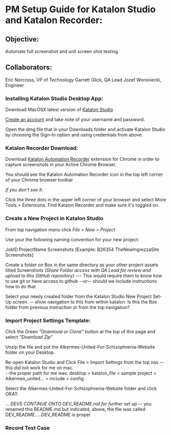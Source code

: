 # PM Setup Guide for Katalon Studio and Katalon Recorder:


## Objective: 

Automate full screenshot and unit screen shot testing.


## Collaborators: 

Eric Norcross, VP of Technology
Garrett Glick, QA Lead
Jozef Woroniecki, Engineer


### Installing Katalon Studio Desktop App:

Download MacOSX latest version of [Katalon Studio](https://www.katalon.com/download/)

[Create an account](https://www.katalon.com/create-account/) and take note of your username and password.

Open the dmg file that in your Downloads folder and activate Katalon Studio by choosing the Sign-In option and using credentials from above.


### Katalon Recorder Download:

Download [Katalon Automation Recorder](https://chrome.google.com/webstore/detail/katalon-recorder/ljdobmomdgdljniojadhoplhkpialdid) extension for Chrome in order to capture screenshots in your Active Chrome Browser.

You should see the Katalon Automation Recorder icon in the top left corner of your Chrome browser toolbar

_if you don't see it:_

Click the three dots in the upper left corner of your browser and select More Tools > Extensions. Find Katalon Recorder and make sure it's toggled on.

### Create a New Project in Katalon Studio

From top navigation menu click *File > New > Project* 

Use your the following naming convention for your new project:

JobID ProjectName Screenshots
[Example: B26354 TheNewIngrezzaSite Screenshots]

Create a folder on Box in the same directory as your other project assets titled Screenshots *(Share Folder access with QA Lead for review and upload to this GitHub repository)*
--- This would require them to know how to use git or have access to github
--or-- should we include instructions how to do that

Select your newly created folder from the Katalon Studio New Project Set-Up screen.
-- show navigation to this from within katalon.  Is this the Box folder from previous instruction or from the top navigation?

### Import Project Settings Template:

Click the Green *"Download or Clone"* button at the top of this page and select *"Download Zip"*

Unzip the file and put the Alkermes-United-For-Schizophrenia-Website folder on your Desktop.

Re-open Katalon Studio and Click File > Import Settings from the top nav
--this did not work for me on mac.  
--the proper path for me was: desktop > katalon_file > sample project > Alkermes_united... > include > config 

Select the Alkermes-United-For-Schizophrenia-Website folder and click *OKAY.*

... _DEVS CONTINUE ONTO DEV_README.md for further set up_
-- you renamed this README.md but indicated, above, the file was called DEV_README.....DEV_README is proper

### Record Test Case 


